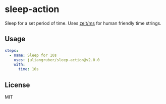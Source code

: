 # sleep-action

Sleep for a set period of time. Uses [zeit/ms](https://github.com/zeit/ms) for
human friendly time strings.

## Usage

```yaml
steps:
  - name: Sleep for 10s
    uses: juliangruber/sleep-action@v2.0.0
    with:
      time: 10s
```

## License

MIT
